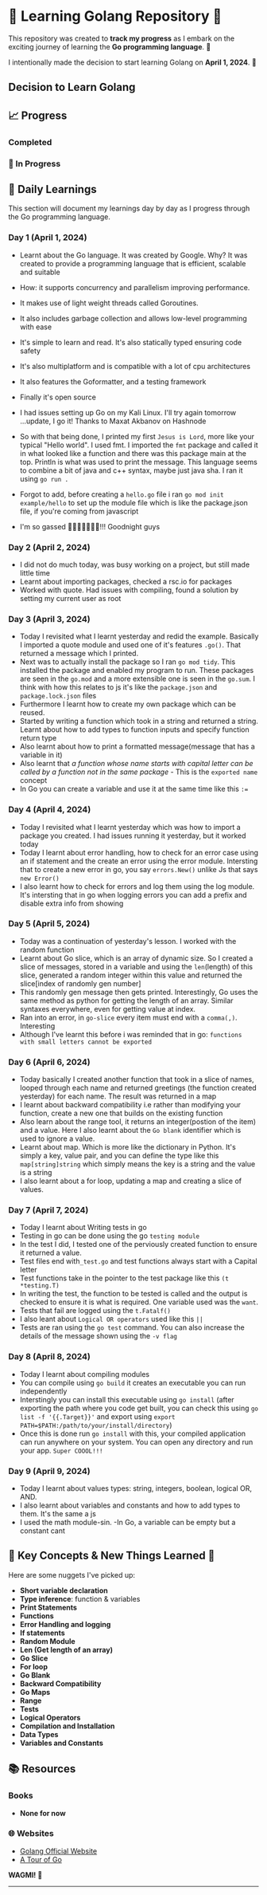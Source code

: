 # 🌟 Learning Golang Repository 🌟

This repository was created to **track my progress** as I embark on the exciting journey of learning the **Go programming language**. 🚀

I intentionally made the decision to start learning Golang on **April 1, 2024**. 🎉

## Decision to Learn Golang

## 📈 Progress

### Completed

### 🚧 In Progress

## 📝 Daily Learnings

This section will document my learnings day by day as I progress through the Go programming language.

### Day 1 (April 1, 2024)

- Learnt about the Go language. It was created by Google. Why? It was created to provide a programming language that is efficient, scalable and suitable
- How: it supports concurrency and parallelism improving performance.
- It makes use of light weight threads called Goroutines.
- It also includes garbage collection and allows low-level programming with ease
- It's simple to learn and read. It's also statically typed ensuring code safety
- It's also multiplatform and is compatible with a lot of cpu architectures
- It also features the Goformatter, and a testing framework
- Finally it's open source

- I had issues setting up Go on my Kali Linux. I'll try again tomorrow ...update, I go it! Thanks to Maxat Akbanov on Hashnode

- So with that being done, I printed my first `Jesus is Lord`, more like your typical "Hello world". I used fmt. I imported the `fmt` package and called it in what looked like a function and there was this package main at the top. Println is what was used to print the message. This language seems to combine a bit of java and c++ syntax, maybe just java sha. I ran it using `go run .`

- Forgot to add, before creating a `hello.go` file i ran `go mod init example/hello` to set up the module file which is like the package.json file, if you're coming from javascript

- I'm so gassed 🕺️🕺️🕺️🕺️🥳️🥳️🥳️!!! Goodnight guys

### Day 2 (April 2, 2024)

- I did not do much today, was busy working on a project, but still made little time
- Learnt about importing packages, checked a rsc.io for packages
- Worked with quote. Had issues with compiling, found a solution by setting my current user as root

### Day 3 (April 3, 2024)

- Today I revisited what I learnt yesterday and redid the example. Basically I imported a quote module and used one of it's features `.go()`. That returned a message which I printed.
- Next was to actually install the package so I ran `go mod tidy`. This installed the package and enabled my program to run.  These packages are seen in the `go.mod` and a more extensible one is seen in the `go.sum`. I think with how this relates to js it's like the `package.json` and `package.lock.json` files
- Furthermore I learnt how to create my own package which can be reused.
- Started by writing a function which took in a string and returned a string. Learnt about how to add types to function inputs and specify function return type
- Also learnt about how to print a formatted message(message that has a variable in it)
- Also learnt that *a function whose name starts with capital letter can be called by a function not in the same package* - This is the `exported name` concept
- In Go you can create a variable and use it at the same time like this `:=`

### Day 4 (April 4, 2024)

- Today I revisited what I learnt yesterday which was how to import a package you created. I had issues running it yesterday, but it worked today
- Today I learnt about error handling, how to check for an error case using an if statement and the create an error using the error module. Intersting that to create a new error in go, you say `errors.New()` unlike Js that says `new Error()`
- I also learnt how to check for errors and log them using the log module. It's intersting that in go when logging errors you can add a prefix and disable extra info from showing

### Day 5 (April 5, 2024)

- Today was a continuation of yesterday's lesson. I worked with the random function
- Learnt about Go slice, which is an array of dynamic size. So I created a slice of messages, stored in a variable and using the `len`(length) of this slice, generated a random integer within this value and returned the slice[index of randomly gen number]
- This randomly gen message then gets printed. Interestingly, Go uses the same method as python for getting the length of an array. Similar syntaxes everywhere, even for getting value at index.
- Ran into an error, in `go-slice` every item must end with a `comma(,)`. Interesting
- Although I've learnt this before i was reminded that in go: `functions with small letters cannot be exported`

### Day 6 (April 6, 2024)

- Today basically I created another function that took in a slice of names, looped through each name and returned greetings (the function created yesterday) for each name. The result was returned in a map
- I learnt about backward compatibility i.e rather than modifying your function, create a new one that builds on the existing function
- Also learn about the range tool, it returns an integer(postion of the item) and a value. Here I also learnt about the `Go blank` identifier which is used to ignore a value.
- Learnt about map. Which is more like the dictionary in Python. It's simply a key, value pair, and you can define the type like this `map[string]string` which simply means the key is a string and the value is a string
- I also learnt about a for loop, updating a map and creating a slice of values.

### Day 7 (April 7, 2024)

- Today I learnt about Writing tests in go
- Testing in go can be done using the go `testing module`
- In the test I did, I tested one of the perviously created function to ensure it returned a value.
- Test files end with`_test.go` and test functions always start with a Capital letter
- Test functions take in the pointer to the test package like this `(t *testing.T)`
- In writing the test, the function to be tested is called and the output is checked to ensure it is what is required. One variable used was the `want`.
- Tests that fail are logged using the `t.Fatalf()`
- I also leant about `Logical OR operators` used like this `||`
- Tests are ran using the `go test` command. You can also increase the details of the message shown using the `-v flag`

### Day 8 (April 8, 2024)

- Today I learnt about compiling modules
- You can compile using `go build` it creates an executable you can run independently
- Interstingly you can install this executable using `go install` (after exporting the path where you code get built, you can check this using `go list -f '{{.Target}}'` and export using `export PATH=$PATH:/path/to/your/install/directory`)
- Once this is done run `go install` with this, your compiled application can run anywhere on your system. You can open any directory and run your app. `Super COOOL!!!`

### Day 9 (April 9, 2024)

- Today I learnt about values types: string, integers, boolean, logical OR, AND.
- I also learnt about variables and constants and how to add types to them. It's the same a js
- I used the math module-sin.
-In Go, a variable can be empty but a constant cant

## 🧠 Key Concepts & New Things Learned 🌱

Here are some nuggets I've picked up:

- **Short variable declaration**
- **Type inference**: function & variables
- **Print Statements**
- **Functions**
- **Error Handling and logging**
- **If statements**
- **Random Module**
- **Len (Get length of an array)**
- **Go Slice**
- **For loop**
- **Go Blank**
- **Backward Compatibility**
- **Go Maps**
- **Range**
- **Tests**
- **Logical Operators**
- **Compilation and Installation**
- **Data Types**
- **Variables and Constants**

## 📚 Resources

### Books

- **None for now**

### 🌐 Websites

- [Golang Official Website](https://golang.org/)
- [A Tour of Go](https://tour.golang.org/)

**WAGMI! 🚀**

---
